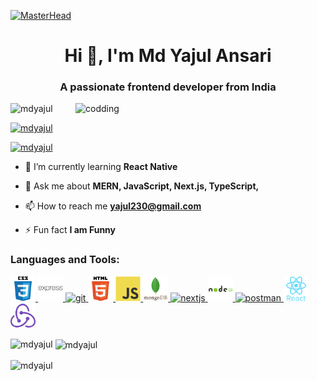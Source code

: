 [![MasterHead](https://developerguru.in/data1/images/mern-stack.png)](https://mdyajul.io)

<h1 align="center">Hi 👋, I'm Md Yajul Ansari</h1>
<h3 align="center">A passionate frontend developer from India</h3>
<img align="right" alt="codding" width="400" src="https://camo.githubusercontent.com/cae12fddd9d6982901d82580bdf321d81fb299141098ca1c2d4891870827bf17/68747470733a2f2f6d69726f2e6d656469756d2e636f6d2f6d61782f313336302f302a37513379765349765f7430696f4a2d5a2e676966" >

<p align="left"> <img src="https://komarev.com/ghpvc/?username=[md-yajul-ansari-mdyajul](https://www.linkedin.com/in/md-yajul-ansari-mdyajul/)/&label=Profile%20views&color=0e75b6&style=flat" alt="mdyajul" /> </p>

<p align="left"> <a href="https://github.com/ryo-ma/github-profile-trophy"><img src="https://github-profile-trophy.vercel.app/?username=mdyajul" alt="mdyajul" /></a> </p>

<p align="left"> <a href="https://twitter.com/mdyajul" target="blank"><img src="https://img.shields.io/twitter/follow/mdyajul?logo=twitter&style=for-the-badge" alt="mdyajul" /></a> </p>

- 🌱 I’m currently learning **React Native**

- 💬 Ask me about **MERN, JavaScript, Next.js, TypeScript,**

- 📫 How to reach me **yajul230@gmail.com**

- ⚡ Fun fact **I am Funny**



<h3 align="left">Languages and Tools:</h3>
<p align="left"> <a href="https://www.w3schools.com/css/" target="_blank" rel="noreferrer"> <img src="https://raw.githubusercontent.com/devicons/devicon/master/icons/css3/css3-original-wordmark.svg" alt="css3" width="40" height="40"/> </a> <a href="https://expressjs.com" target="_blank" rel="noreferrer"> <img src="https://raw.githubusercontent.com/devicons/devicon/master/icons/express/express-original-wordmark.svg" alt="express" width="40" height="40"/> </a> <a href="https://git-scm.com/" target="_blank" rel="noreferrer"> <img src="https://www.vectorlogo.zone/logos/git-scm/git-scm-icon.svg" alt="git" width="40" height="40"/> </a> <a href="https://www.w3.org/html/" target="_blank" rel="noreferrer"> <img src="https://raw.githubusercontent.com/devicons/devicon/master/icons/html5/html5-original-wordmark.svg" alt="html5" width="40" height="40"/> </a> <a href="https://developer.mozilla.org/en-US/docs/Web/JavaScript" target="_blank" rel="noreferrer"> <img src="https://raw.githubusercontent.com/devicons/devicon/master/icons/javascript/javascript-original.svg" alt="javascript" width="40" height="40"/> </a> <a href="https://www.mongodb.com/" target="_blank" rel="noreferrer"> <img src="https://raw.githubusercontent.com/devicons/devicon/master/icons/mongodb/mongodb-original-wordmark.svg" alt="mongodb" width="40" height="40"/> </a> <a href="https://nextjs.org/" target="_blank" rel="noreferrer"> <img src="https://cdn.worldvectorlogo.com/logos/nextjs-2.svg" alt="nextjs" width="40" height="40"/> </a> <a href="https://nodejs.org" target="_blank" rel="noreferrer"> <img src="https://raw.githubusercontent.com/devicons/devicon/master/icons/nodejs/nodejs-original-wordmark.svg" alt="nodejs" width="40" height="40"/> </a> <a href="https://postman.com" target="_blank" rel="noreferrer"> <img src="https://www.vectorlogo.zone/logos/getpostman/getpostman-icon.svg" alt="postman" width="40" height="40"/> </a> <a href="https://reactjs.org/" target="_blank" rel="noreferrer"> <img src="https://raw.githubusercontent.com/devicons/devicon/master/icons/react/react-original-wordmark.svg" alt="react" width="40" height="40"/> </a> <a href="https://redux.js.org" target="_blank" rel="noreferrer"> <img src="https://raw.githubusercontent.com/devicons/devicon/master/icons/redux/redux-original.svg" alt="redux" width="40" height="40"/> </a> </p>

<p><img align="left" src="https://github-readme-stats.vercel.app/api/top-langs?username=mdyajul&show_icons=true&locale=en&layout=compact" alt="mdyajul" /></p>

<p>&nbsp;<img align="center" src="https://github-readme-stats.vercel.app/api?username=mdyajul&show_icons=true&locale=en" alt="mdyajul" /></p>

<p><img align="center" src="https://github-readme-streak-stats.herokuapp.com/?user=mdyajul&" alt="mdyajul" /></p>
